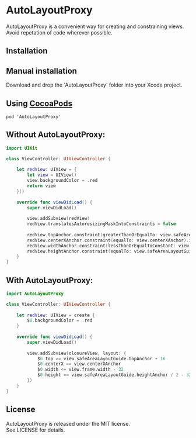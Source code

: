 # AutoLayoutProxy
AutoLayoutProxy is a convenient way for creating and constraining views. Avoid repetation of code wherever possible.


## Installation

Manual installation
-----

Download and drop the 'AutoLayoutProxy' folder into your Xcode project.  

Using [CocoaPods](http://cocoapods.org/)
-----

```
pod 'AutoLayoutProxy'
```

Without AutoLayoutProxy:
-----

```swift
import UIKit

class ViewController: UIViewController {
    
    let redView: UIView = {
        let view = UIView()
        view.backgroundColor = .red
        return view
    }()
    
    override func viewDidLoad() {
        super.viewDidLoad()
        
        view.addSubview(redView)
        redView.translatesAutoresizingMaskIntoConstraints = false
        
        redView.topAnchor.constraint(greaterThanOrEqualTo: view.safeAreaLayoutGuide.topAnchor, constant: 16).isActive = true
        redView.centerXAnchor.constraint(equalTo: view.centerXAnchor).isActive = true
        redView.widthAnchor.constraint(lessThanOrEqualToConstant: view.frame.width - 32).isActive = true
        redView.heightAnchor.constraint(equalTo: view.safeAreaLayoutGuide.heightAnchor, multiplier: 0.5, constant: -32).isActive = true
    }
}
```

With AutoLayoutProxy:
-----

```swift
import AutoLayoutProxy

class ViewController: UIViewController {
    
    let redView: UIView = create {
        $0.backgroundColor = .red
    }
    
    override func viewDidLoad() {
        super.viewDidLoad()
        
        view.addSubview(closureView, layout: {
            $0.top >= view.safeAreaLayoutGuide.topAnchor + 16
            $0.centerX == view.centerXAnchor
            $0.width <= view.frame.width - 32
            $0.height == view.safeAreaLayoutGuide.heightAnchor / 2 - 32
        })
    }
}
```

## License
AutoLayoutProxy is released under the MIT license.  
See LICENSE for details.
